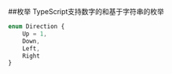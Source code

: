 ##枚举
TypeScript支持数字的和基于字符串的枚举
````javascript
enum Direction {
    Up = 1,
    Down,
    Left,
    Right
}
````